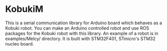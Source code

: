 # KobukiM
This is a serial communication library for Arduino board which behaves as a Kobuki robot. You can make an Arduino controlled robot and use ROS packages for the Kobuki robot with this library. An example of a robot is in examples/Melcy/ directory. It is built with STM32F401, STmicro's STM32 nucleo board. 
